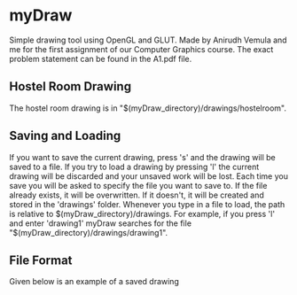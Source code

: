 myDraw
======

Simple drawing tool using OpenGL and GLUT. Made by Anirudh Vemula and me for the first assignment of our Computer Graphics course. The exact problem statement can be found in the A1.pdf file.

Hostel Room Drawing
-------------------

The hostel room drawing is in "$(myDraw_directory)/drawings/hostelroom".


Saving and Loading
------------------

If you want to save the current drawing, press 's' and the drawing will be saved to a file. If you try to load a drawing by pressing 'l' the current drawing will be discarded and your unsaved work will be lost. Each time you save you will be asked to specify the file you want to save to. If the file already exists, it will be overwritten. If it doesn't, it will be created and stored in the 'drawings' folder. Whenever you type in a file to load, the path is relative to $(myDraw_directory)/drawings. For example, if you press 'l' and enter 'drawing1' myDraw searches for the file "$(myDraw_directory)/drawings/drawing1".

File Format
-----------

Given below is an example of a saved drawing
